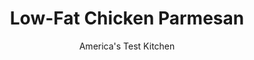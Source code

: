 ---
layout: ../../layouts/MarkdownPostLayout.astro
title: Low-Fat Chicken Parmesan
author: America's Test Kitchen
pubDate: 2023-03-15
description: "An unlikely ingredient (mayonnaise) and doubtful technique (partial breading) deliver a surprisingly good rendition of this high-fat Italian classic."
image_url: https://res.cloudinary.com/hksqkdlah/image/upload/ar_1:1,c_fill,dpr_2.0,f_auto,fl_lossy.progressive.strip_profile,g_faces:auto,q_auto:low,w_344/6350_dj08-sfs-4c-chickenparm-2-279807
tags: ["Main Courses","Italian","Chicken","Light"]
calories: 1770
protein: 43
carbohydrates: 17
fats: 
fiber: 3
ingredients: ["1 teaspoon, olive oil","3 , garlic cloves, minced","1/2 teaspoon, dried oregano","1 tablespoon, tomato paste","1/4 cup, red wine","1 , (14.5-ounce) can diced tomatoes","1 , (8-ounce) can tomato sauce","1 tablespoon, chopped fresh basil",", Salt and pepper","2 slices, hearty white sandwich bread, torn into large pieces","1 tablespoon, olive oil","2 tablespoons, grated Parmesan cheese","1/2 teaspoon, salt","4 teaspoons, fat free mayonnaise","4 , boneless, skinless chicken breasts (5 ounces each), trimmed and pounded 1/2 inch thick","4 slices, deli part-skim mozzarella cheese"]
serves: 4
time: "1¼ hours"
instructions: ["For the marinara: Heat oil in large saucepan over medium heat until shimmering. Cook garlic, oregano, and tomato paste until fragrant, about 1 minute. Stir in wine and simmer until nearly evaporated, about 1 minute. Add tomatoes and tomato sauce and cook until slightly thickened and reduced to 2 1/2 cups, about 10 minutes. Off heat, stir in basil and season with salt and pepper. Keep warm.","For the chicken: Adjust oven rack to middle position and heat oven to 475 degrees. Pulse bread in food processor until coarsely ground. Heat oil in large nonstick skillet over medium heat until shimmering. Add bread crumbs and cook, stirring often, until golden brown, about 6 minutes. Let cool, then stir in Parmesan and salt; transfer to shallow dish.","Spray wire rack with cooking spray and set inside rimmed baking sheet. Following photos 1 and 2 at right, spread mayonnaise over top of cutlets and dip into crumb mixture. Arrange crumb-side up on prepared rack and mist with cooking spray. Bake until crumbs are dark golden brown, about 8 minutes.","Top each cutlet with 1/4 cup marinara and 1 slice mozzarella. Bake until cheese has melted and chicken is cooked through, about 5 minutes. Spoon 1/4 cup marinara evenly over each plate and top with chicken. Serve, passing remaining sauce at table."]
nutrition: ["976 mg Potassium","517 mg Phosphorus","301 mg Calcium","2 mg Iron","79 mg Magnesium","885 mg Sodium","2 mg Zinc","21 g Fat","15 mg Niacin (B3)","7 g Monounsaturated","3 g Polyunsaturated","18 mg Vitamin C","133 mg Cholesterol","7 g Saturated","3 g Fiber","2 µg Folic acid","39 µg Folate (food)","6 g Sugars","15 µg Vitamin K","291 g Water","17 g Carbs","44 µg Folate equivalent (total)","43 g Protein","3 mg Vitamin E","1 mg Vitamin B6","115 µg Vitamin A","442 kcal Energy","1770 calories"]
notes: "If part-skim mozzarella isnt available at the deli counter, buy a 16-ounce block and cut it into 1-ounce slices. You will need cooking spray for this recipe."
---